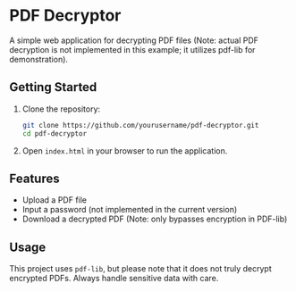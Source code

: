 # PDF Decryptor

A simple web application for decrypting PDF files (Note: actual PDF decryption is not implemented in this example; it utilizes pdf-lib for demonstration).

## Getting Started

1. Clone the repository:
    ```bash
    git clone https://github.com/yourusername/pdf-decryptor.git
    cd pdf-decryptor
    ```

2. Open `index.html` in your browser to run the application.

## Features

- Upload a PDF file
- Input a password (not implemented in the current version)
- Download a decrypted PDF (Note: only bypasses encryption in PDF-lib)

## Usage

This project uses `pdf-lib`, but please note that it does not truly decrypt encrypted PDFs. Always handle sensitive data with care.
